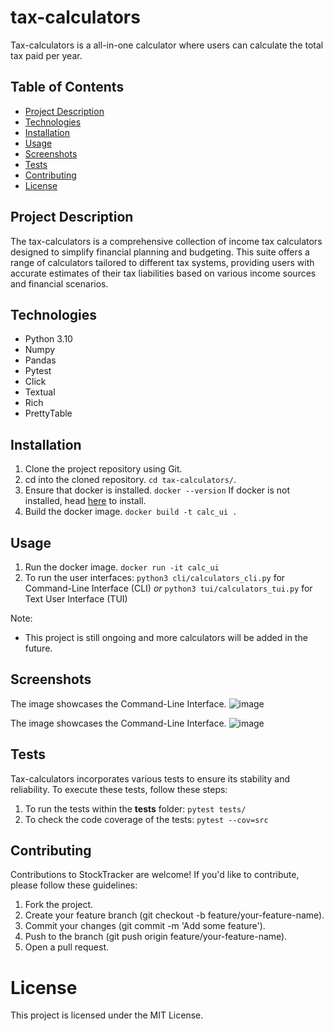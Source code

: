 # **tax-calculators**

Tax-calculators is a all-in-one calculator where users can calculate the total tax paid per year.

## Table of Contents

- [Project Description](#project-description)
- [Technologies](#technologies)
- [Installation](#installation)
- [Usage](#usage)
- [Screenshots](#screenshots)
- [Tests](#tests)
- [Contributing](#contributing)
- [License](#license)

## Project Description

The tax-calculators is a comprehensive collection of income tax calculators designed to simplify financial planning and budgeting. 
This suite offers a range of calculators tailored to different tax systems, providing users with accurate estimates of their tax liabilities based on various income sources and financial scenarios.

## Technologies

- Python 3.10
- Numpy
- Pandas
- Pytest
- Click
- Textual
- Rich
- PrettyTable

## **Installation**

1. Clone the project repository using Git.
2. cd into the cloned repository.
```cd tax-calculators/```.
3. Ensure that docker is installed.
```docker --version```
If docker is not installed, head [here](https://docs.docker.com/get-docker/) to install. 
4. Build the docker image.
```docker build -t calc_ui .```

## **Usage**

1. Run the docker image.
```docker run -it calc_ui```
2. To run the user interfaces:
```python3 cli/calculators_cli.py``` for Command-Line Interface (CLI)
*or*
```python3 tui/calculators_tui.py``` for Text User Interface (TUI)
    
Note: 
- This project is still ongoing and more calculators will be added in the future.

## **Screenshots**

The image showcases the Command-Line Interface.
![image](https://github.com/wleong1/tax-calculators/blob/main/images/Command-Line%20Interface.png)

The image showcases the Command-Line Interface.
![image](https://github.com/wleong1/tax-calculators/blob/main/images/Text%20User%20Interface.png)


## **Tests**

Tax-calculators incorporates various tests to ensure its stability and reliability. To execute these tests, follow these steps:

1. To run the tests within the **tests** folder:
```pytest tests/```
2. To check the code coverage of the tests:
```pytest --cov=src```

## **Contributing**

Contributions to StockTracker are welcome! If you'd like to contribute, please follow these guidelines:

1. Fork the project.
2. Create your feature branch (git checkout -b feature/your-feature-name).
3. Commit your changes (git commit -m 'Add some feature').
4. Push to the branch (git push origin feature/your-feature-name).
5. Open a pull request.

# **License**

This project is licensed under the MIT License.
